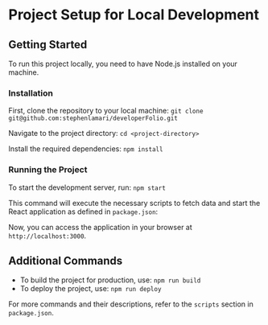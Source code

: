 # Project Setup for Local Development

## Getting Started

To run this project locally, you need to have Node.js installed on your machine.

### Installation

First, clone the repository to your local machine:
`git clone git@github.com:stephenlamari/developerFolio.git`

Navigate to the project directory:
`cd <project-directory>`

Install the required dependencies:
`npm install`

### Running the Project

To start the development server, run:
`npm start`

This command will execute the necessary scripts to fetch data and start the React application as defined in `package.json`:

Now, you can access the application in your browser at `http://localhost:3000`.

## Additional Commands

- To build the project for production, use:
  `npm run build`
- To deploy the project, use:
  `npm run deploy`

For more commands and their descriptions, refer to the `scripts` section in `package.json`.

